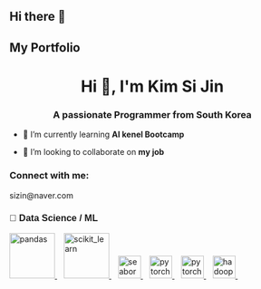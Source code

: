 ## Hi there 👋

## My Portfolio

<h1 align="center">Hi 👋, I'm Kim Si Jin</h1>
<h3 align="center">A passionate Programmer from South Korea</h3>

- 🌱 I’m currently learning **AI kenel Bootcamp**

- 👯 I’m looking to collaborate on **my job**

<h3 align="left">Connect with me:</h3>
<p align="left">sizin@naver.com
</p>

<h3 style="font-family:sans-serif;">🧠 Data Science / ML</h3>
<div>
  <!-- Data Science / ML -->
  <a href="https://pandas.pydata.org/" target="_blank" rel="noreferrer"> <img src="https://perso.univ-lyon1.fr/marc.buffat/COURS/BOOK_OUTILSNUM_HTML/_images/python_pandas.jpg" alt="pandas" width="80" height="80"/><!-- Pandas --> </a>&nbsp&nbsp
  <a href="https://scikit-learn.org/" target="_blank" rel="noreferrer"> <img src="https://upload.wikimedia.org/wikipedia/commons/0/05/Scikit_learn_logo_small.svg" alt="scikit_learn" width="80" height="80"/> <!-- scikit-learn --> </a>&nbsp&nbsp
  <a href="https://seaborn.pydata.org/" target="_blank" rel="noreferrer"> <img src="https://seaborn.pydata.org/_images/logo-mark-lightbg.svg" alt="seaborn" width="40" height="40"/><!-- Seaborn --> </a>&nbsp&nbsp
  <a href="https://pytorch.org/" target="_blank" rel="noreferrer"><img src="https://www.vectorlogo.zone/logos/pytorch/pytorch-icon.svg" alt="pytorch" width="40" height="40"/>  <!-- PyTorch --> </a>&nbsp&nbsp
  <a href="https://www.tensorflow.org" target="_blank" rel="noreferrer"><img src="https://avatars.githubusercontent.com/u/15658638?s=200&v=4" alt="pytorch" width="40" height="40"/><!-- TensorFlow --> </a>&nbsp&nbsp
  <a href="https://hadoop.apache.org/" target="_blank" rel="noreferrer"><img src="https://www.vectorlogo.zone/logos/apache_hadoop/apache_hadoop-icon.svg" alt="hadoop" width="40" height="40"/> <!-- Hadoop --> </a>&nbsp&nbsp
</div>




